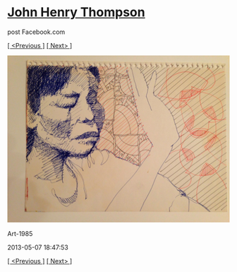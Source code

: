 # [John Henry Thompson](../README.md)
post Facebook.com

[[ <Previous ]](2013-05-07-2.md) [[ Next> ]](2013-05-07-4.md)

[![](../media/2013-05-07/Art-1987.jpg)](../README.md)

Art-1985

2013-05-07 18:47:53

[[ <Previous ]](2013-05-07-2.md) [[ Next> ]](2013-05-07-4.md)